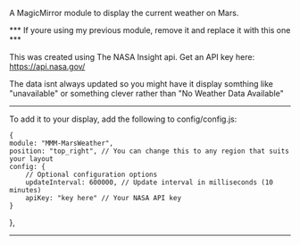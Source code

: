A MagicMirror module to display the current weather on Mars. 

*** If youre using my previous module, remove it and replace it with this one ***

This was created using The NASA Insight api. Get an API key here: https://api.nasa.gov/

The data isnt always updated so you might have it display somthing like "unavailable" or something clever rather than "No Weather Data Available"

______________

To add it to your display, add the following to config/config.js:

    {
    module: "MMM-MarsWeather",
    position: "top_right", // You can change this to any region that suits your layout
    config: {
        // Optional configuration options
        updateInterval: 600000, // Update interval in milliseconds (10 minutes)
        apiKey: "key here" // Your NASA API key
    }
},
  
_______________
